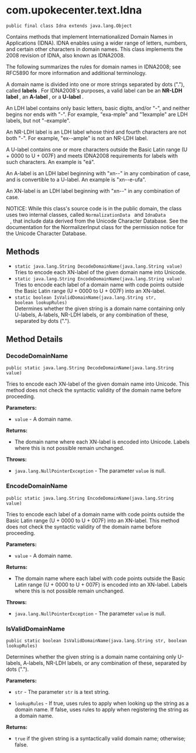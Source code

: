 # com.upokecenter.text.Idna

    public final class Idna extends java.lang.Object

<p>Contains methods that implement Internationalized Domain Names in
 Applications (IDNA). IDNA enables using a wider range of letters,
 numbers, and certain other characters in domain names. This class
 implements the 2008 revision of IDNA, also known as IDNA2008. </p>
 <p>The following summarizes the rules for domain names in IDNA2008;
 see RFC5890 for more information and additional terminology. </p>
 <p>A domain name is divided into one or more strings separated by
 dots ("."), called <b>labels </b> . For IDNA2008's purposes, a valid
 label can be an <b>NR-LDH label </b> , an <b>A-label </b> , or a
 <b>U-label </b> . </p> <p>An LDH label contains only basic letters,
 basic digits, and/or "-", and neither begins nor ends with "-". For
 example, "exa-mple" and "1example" are LDH labels, but not
 "-example". </p> <p>An NR-LDH label is an LDH label whose third and
 fourth characters are not both "-". For example, "ex--ample" is not
 an NR-LDH label. </p> <p>A U-label contains one or more characters
 outside the Basic Latin range (U + 0000 to U + 007F) and meets IDNA2008
 requirements for labels with such characters. An example is
 "eá". </p> <p>An A-label is an LDH label beginning with "xn--"
 in any combination of case, and is convertible to a U-label. An
 example is "xn--e-ufa". </p> <p>An XN-label is an LDH label beginning
 with "xn--" in any combination of case. </p> <p>NOTICE: While this
 class's source code is in the public domain, the class uses two
 internal classes, called <code>NormalizationData </code> and <code>IdnaData
 </code> , that include data derived from the Unicode Character Database.
 See the documentation for the NormalizerInput class for the
 permission notice for the Unicode Character Database. </p>

## Methods

* `static java.lang.String DecodeDomainName​(java.lang.String value)`<br>
 Tries to encode each XN-label of the given domain name into Unicode.
* `static java.lang.String EncodeDomainName​(java.lang.String value)`<br>
 Tries to encode each label of a domain name with code points outside the
 Basic Latin range (U + 0000 to U + 007F) into an XN-label.
* `static boolean IsValidDomainName​(java.lang.String str,
                 boolean lookupRules)`<br>
 Determines whether the given string is a domain name containing only
 U-labels, A-labels, NR-LDH labels, or any combination of these,
 separated by dots (".").

## Method Details

### DecodeDomainName
    public static java.lang.String DecodeDomainName​(java.lang.String value)
Tries to encode each XN-label of the given domain name into Unicode. This
 method does not check the syntactic validity of the domain name
 before proceeding.

**Parameters:**

* <code>value</code> - A domain name.

**Returns:**

* The domain name where each XN-label is encoded into Unicode. Labels
 where this is not possible remain unchanged.

**Throws:**

* <code>java.lang.NullPointerException</code> - The parameter <code>value</code> is null.

### EncodeDomainName
    public static java.lang.String EncodeDomainName​(java.lang.String value)
Tries to encode each label of a domain name with code points outside the
 Basic Latin range (U + 0000 to U + 007F) into an XN-label. This method
 does not check the syntactic validity of the domain name before
 proceeding.

**Parameters:**

* <code>value</code> - A domain name.

**Returns:**

* The domain name where each label with code points outside the Basic
 Latin range (U + 0000 to U + 007F) is encoded into an XN-label. Labels
 where this is not possible remain unchanged.

**Throws:**

* <code>java.lang.NullPointerException</code> - The parameter <code>value</code> is null.

### IsValidDomainName
    public static boolean IsValidDomainName​(java.lang.String str, boolean lookupRules)
Determines whether the given string is a domain name containing only
 U-labels, A-labels, NR-LDH labels, or any combination of these,
 separated by dots (".").

**Parameters:**

* <code>str</code> - The parameter <code>str</code> is a text string.

* <code>lookupRules</code> - If true, uses rules to apply when looking up the string
 as a domain name. If false, uses rules to apply when registering the
 string as a domain name.

**Returns:**

* <code>true</code> if the given string is a syntactically valid domain
 name; otherwise; false.

